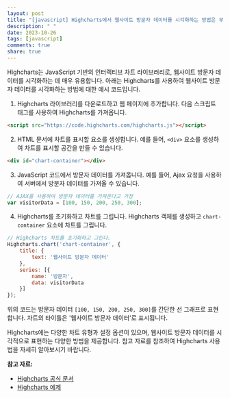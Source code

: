 ```yaml
---
layout: post
title: "[javascript] Highcharts에서 웹사이트 방문자 데이터를 시각화하는 방법은 무엇인가요?"
description: " "
date: 2023-10-26
tags: [javascript]
comments: true
share: true
---
```


Highcharts는 JavaScript 기반의 인터랙티브 차트 라이브러리로, 웹사이트 방문자 데이터를 시각화하는 데 매우 유용합니다. 아래는 Highcharts를 사용하여 웹사이트 방문자 데이터를 시각화하는 방법에 대한 예시 코드입니다.

1. Highcharts 라이브러리를 다운로드하고 웹 페이지에 추가합니다. 다음 스크립트 태그를 사용하여 Highcharts를 가져옵니다.

```html
<script src="https://code.highcharts.com/highcharts.js"></script>
```

2. HTML 문서에 차트를 표시할 요소를 생성합니다. 예를 들어, `<div>` 요소를 생성하여 차트를 표시할 공간을 만들 수 있습니다.

```html
<div id="chart-container"></div>
```

3. JavaScript 코드에서 방문자 데이터를 가져옵니다. 예를 들어, Ajax 요청을 사용하여 서버에서 방문자 데이터를 가져올 수 있습니다.

```javascript
// AJAX를 사용하여 방문자 데이터를 가져온다고 가정
var visitorData = [100, 150, 200, 250, 300];
```

4. Highcharts를 초기화하고 차트를 그립니다. Highcharts 객체를 생성하고 `chart-container` 요소에 차트를 그립니다.

```javascript
// Highcharts 차트를 초기화하고 그린다.
Highcharts.chart('chart-container', {
    title: {
        text: '웹사이트 방문자 데이터'
    },
    series: [{
        name: '방문자',
        data: visitorData
    }]
});
```

위의 코드는 방문자 데이터 `[100, 150, 200, 250, 300]`를 간단한 선 그래프로 표현합니다. 차트의 타이틀은 '웹사이트 방문자 데이터'로 표시됩니다.

Highcharts에는 다양한 차트 유형과 설정 옵션이 있으며, 웹사이트 방문자 데이터를 시각적으로 표현하는 다양한 방법을 제공합니다. 참고 자료를 참조하여 Highcharts 사용법을 자세히 알아보시기 바랍니다.

**참고 자료:**
- [Highcharts 공식 문서](https://www.highcharts.com/docs/index.php)
- [Highcharts 예제](https://www.highcharts.com/demo/)